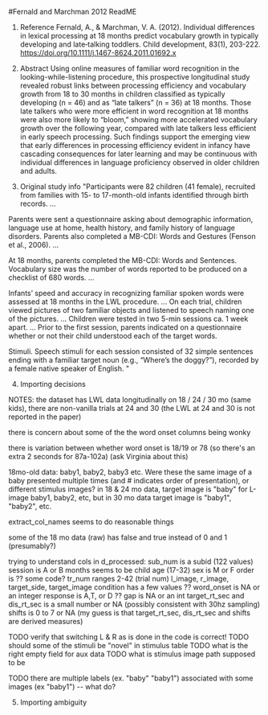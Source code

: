 #Fernald and Marchman 2012 ReadME

1. Reference
Fernald, A., & Marchman, V. A. (2012). Individual differences in lexical processing at 18 months predict vocabulary growth in typically developing and late‐talking toddlers. Child development, 83(1), 203-222.  https://doi.org/10.1111/j.1467-8624.2011.01692.x

2. Abstract
Using online measures of familiar word recognition in the looking-while-listening procedure, this prospective longitudinal study revealed robust links between processing efficiency and vocabulary growth from 18 to 30 months in children classified as typically developing (n = 46) and as “late talkers” (n = 36) at 18 months. Those late talkers who were more efficient in word recognition at 18 months were also more likely to “bloom,” showing more accelerated vocabulary growth over the following year, compared with late talkers less efficient in early speech processing. Such findings support the emerging view that early differences in processing efficiency evident in infancy have cascading consequences for later learning and may be continuous with individual differences in language proficiency observed in older children and adults.

3. Original study info
"Participants were 82 children (41 female), recruited from families with 15- to 17-month-old infants identified through birth records. ...

Parents were sent a questionnaire asking about demographic information, language use at home, health history, and family history of language disorders. Parents also completed a MB-CDI: Words and Gestures (Fenson et al., 2006). ...

At 18 months, parents completed the MB-CDI: Words and Sentences. Vocabulary size was the number of words reported to be produced on a checklist of 680 words. ...

Infants’ speed and accuracy in recognizing familiar spoken words were assessed at 18 months in the LWL procedure. ... On each trial, children viewed pictures of two familiar objects and listened to speech naming one of the pictures. ... Children were tested in two 5-min sessions ca. 1 week apart. ... Prior to the first session, parents indicated on a questionnaire whether or not their child understood each of the target words.

Stimuli. Speech stimuli for each session consisted of 32 simple sentences ending with a familiar target noun (e.g., “Where’s the doggy?”), recorded by a female native speaker of English. 
"

4. Importing decisions

NOTES: 
the dataset has LWL data longitudinally on 18 / 24 / 30 mo (same kids), there are non-vanilla trials at 24 and 30 (the LWL at 24 and 30 is not reported in the paper)

there is concern about some of the the word onset columns being wonky 

there is variation between whether word onset is 18/19 or 78 (so there's an extra 2 seconds for 87a-102a) (ask Virginia about this)

18mo-old data: baby1, baby2, baby3 etc. Were these the same image of a baby presented multiple times (and # indicates order of presentation), or different stimulus images? in 18 & 24 mo data, target image is "baby" for L-image baby1, baby2, etc, but in 30 mo data target image is "baby1", "baby2", etc.

extract_col_names seems to do reasonable things

some of the 18 mo data (raw) has false and true instead of 0 and 1 (presumably?)

trying to understand cols in d_processed:
sub_num is a subid (122 values)
session is A or B
months seems to be child age (17-32)
sex is M or F
order is ?? some code?
tr_num ranges 2-42 (trial num)
l_image, r_image, target_side, target_image
condition has a few values ??
word_onset is NA or an integer
response is A,T, or D ??
gap is NA or an int
target_rt_sec and dis_rt_sec is a small number or NA (possibly consistent with 30hz sampling)
shifts is 0 to 7 or NA (my guess is that target_rt_sec, dis_rt_sec and shifts are derived measures)

TODO verify that switching L & R as is done in the code is correct!
TODO should some of the stimuli be "novel" in stimulus table
TODO what is the right empty field for aux data
TODO what is stimulus image path supposed to be 

TODO there are multiple labels (ex. "baby" "baby1") associated with some images (ex "baby1") -- what do? 


5. Importing ambiguity
